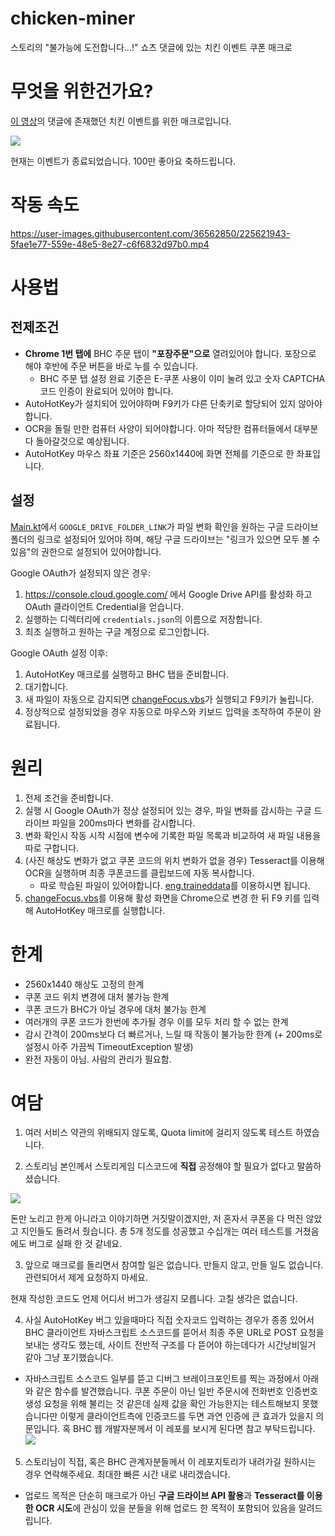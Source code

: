 # chicken-miner
스토리의 "불가능에 도전합니다...!" 쇼츠 댓글에 있는 치킨 이벤트 쿠폰 매크로

# 무엇을 위한건가요?

[이 영상](https://www.youtube.com/watch?v=YeibvbSAKBs)의 댓글에 존재했던 치킨 이벤트를 위한 매크로입니다.

![](https://user-images.githubusercontent.com/36562850/225617088-13c87cf6-824d-470e-b103-3a868afbbfab.png)

현재는 이벤트가 종료되었습니다. 100만 좋아요 축하드립니다.

# 작동 속도

https://user-images.githubusercontent.com/36562850/225621943-5fae1e77-559e-48e5-8e27-c6f6832d97b0.mp4

# 사용법

## 전제조건
- **Chrome 1번 탭에** BHC 주문 탭이 **"포장주문"으로** 열려있어야 합니다. 포장으로 해야 후반에 주문 버튼을 바로 누를 수 있습니다.
  - BHC 주문 탭 설정 완료 기준은 E-쿠폰 사용이 이미 눌려 있고 숫자 CAPTCHA 코드 인증이 완료되어 있어야 합니다.
- AutoHotKey가 설치되어 있어야하며 F9키가 다른 단축키로 할당되어 있지 않아야 합니다.
- OCR을 돌릴 만한 컴퓨터 사양이 되어야합니다. 아마 적당한 컴퓨터들에서 대부분 다 돌아갈것으로 예상됩니다.
- AutoHotKey 마우스 좌표 기준은 2560x1440에 화면 전체를 기준으로 한 좌표입니다.

## 설정

[Main.kt](./src/main/kotlin/io/github/lambdynma/chickenminer/Main.kt)에서 `GOOGLE_DRIVE_FOLDER_LINK`가 파일 변화 확인을 원하는 구글 드라이브 폴더의 링크로 설정되어 있어야 하며, 해당 구글 드라이브는 "링크가 있으면 모두 볼 수 있음"의 권한으로 설정되어 있어야합니다.

Google OAuth가 설정되지 않은 경우:
1. https://console.cloud.google.com/ 에서 Google Drive API를 활성화 하고 OAuth 클라이언트 Credential을 얻습니다.
2. 실행하는 디렉터리에 `credentials.json`의 이름으로 저장합니다.
3. 최초 실행하고 원하는 구글 계정으로 로그인합니다.

Google OAuth 설정 이후:
1. AutoHotKey 매크로를 실행하고 BHC 탭을 준비합니다.
2. 대기합니다.
3. 새 파일이 자동으로 감지되면 [changeFocus.vbs](./changeFocus.vbs)가 실행되고 F9키가 눌립니다.
4. 정상적으로 설정되었을 경우 자동으로 마우스와 키보드 입력을 조작하여 주문이 완료됩니다.

# 원리

1. 전제 조건을 준비합니다.
2. 실행 시 Google OAuth가 정상 설정되어 있는 경우, 파일 변화를 감시하는 구글 드라이브 파일을 200ms마다 변화를 감시합니다.
3. 변화 확인시 작동 시작 시점에 변수에 기록한 파일 목록과 비교하여 새 파일 내용을 따로 구합니다.
4. (사진 해상도 변화가 없고 쿠폰 코드의 위치 변화가 없을 경우) Tesseract를 이용해 OCR을 실행하며 최종 쿠폰코드를 클립보드에 자동 복사합니다.
   - 따로 학습된 파일이 있어야합니다. [eng.traineddata](./eng.traineddata)를 이용하시면 됩니다.
5. [changeFocus.vbs](./changeFocus.vbs)를 이용해 활성 화면을 Chrome으로 변경 한 뒤 F9 키를 입력해 AutoHotKey 매크로를 실행합니다.

# 한계

- 2560x1440 해상도 고정의 한계
- 쿠폰 코드 위치 변경에 대처 불가능 한계
- 쿠폰 코드가 BHC가 아닐 경우에 대처 불가능 한계
- 여러개의 쿠폰 코드가 한번에 추가될 경우 이를 모두 처리 할 수 없는 한계
- 감시 간격이 200ms보다 더 빠르거나, 느릴 때 작동이 불가능한 한계 (+ 200ms로 설정시 아주 가끔씩 TimeoutException 발생)
- 완전 자동이 아님. 사람의 관리가 필요함.

# 여담

1. 여러 서비스 약관의 위배되지 않도록, Quota limit에 걸리지 않도록 테스트 하였습니다.

2. 스토리님 본인께서 스토리게임 디스코드에 **직접** 공정해야 할 필요가 없다고 말씀하셨습니다.

![](https://user-images.githubusercontent.com/36562850/225615837-2e4ac737-2439-4344-93c8-f71b19f9d760.png)

돈만 노리고 한게 아니라고 이야기하면 거짓말이겠지만, 저 혼자서 쿠폰을 다 먹진 않았고 지인들도 돌려서 줬습니다. 총 5개 정도를 성공했고 수십개는 여러 테스트를 거쳤음에도 버그로 실패 한 것 같네요.

3. 앞으로 매크로를 돌리면서 참여할 일은 없습니다. 만들지 않고, 만들 일도 없습니다. 관련되어서 제게 요청하지 마세요.

현재 작성한 코드도 언제 어디서 버그가 생길지 모릅니다. 고칠 생각은 없습니다.

4. 사실 AutoHotKey 버그 있을때마다 직접 숫자코드 입력하는 경우가 종종 있어서 BHC 클라이언트 자바스크립트 소스코드를 뜯어서 최종 주문 URL로 POST 요청을 보내는 생각도 했는데, 사이트 전반적 구조를 다 뜯어야 하는데다가 시간낭비일거 같아 그냥 포기했습니다.
  - 자바스크립트 소스코드 일부를 뜯고 디버그 브레이크포인트를 찍는 과정에서 아래와 같은 함수를 발견했습니다. 쿠폰 주문이 아닌 일반 주문시에 전화번호 인증번호 생성 요청을 위해 불리는 것 같은데 실제 값을 확인 가능한지는 테스트해보지 못했습니다만 이렇게 클라이언트측에 인증코드를 두면 과연 인증에 큰 효과가 있을지 의문입니다. 혹 BHC 웹 개발자분께서 이 레포를 보시게 된다면 참고 부탁드립니다.
  ![](https://user-images.githubusercontent.com/36562850/225640345-c219d3fd-9d31-41a7-a86c-758733347220.png)

5. 스토리님이 직접, 혹은 BHC 관계자분들께서 이 레포지토리가 내려가길 원하시는 경우 연락해주세요. 최대한 빠른 시간 내로 내리겠습니다.
  - 업로드 목적은 단순히 매크로가 아닌 **구글 드라이브 API 활용**과 **Tesseract를 이용한 OCR 시도**에 관심이 있을 분들을 위해 업로드 한 목적이 포함되어 있음을 알려드립니다.